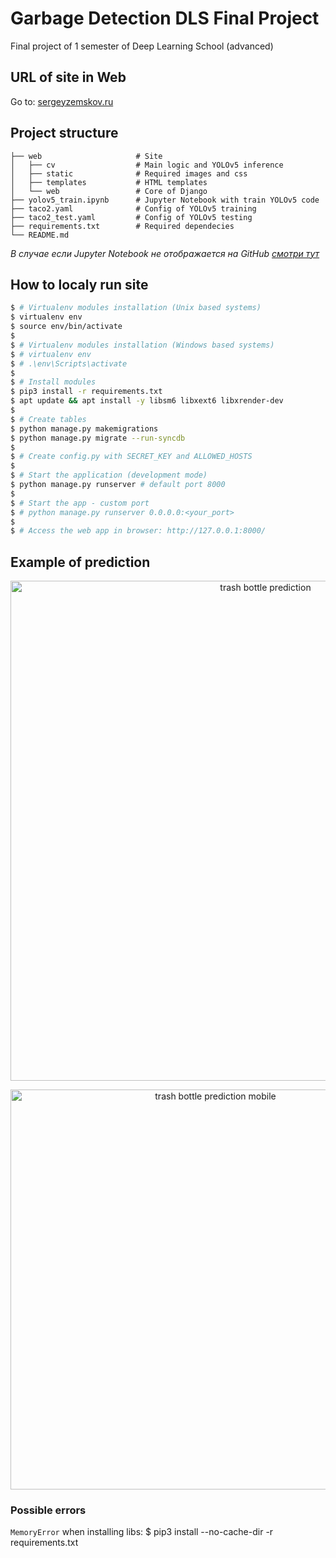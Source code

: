 # Garbage Detection DLS Final Project  

Final project of 1 semester of Deep Learning School (advanced)

## URL of site in Web
Go to: <a href="http://sergeyzemskov.ru/">sergeyzemskov.ru</a>

## Project structure

    ├── web                     # Site
    │   ├── cv                  # Main logic and YOLOv5 inference
    │   ├── static              # Required images and css
    │   ├── templates           # HTML templates
    │   └── web                 # Core of Django
    ├── yolov5_train.ipynb      # Jupyter Notebook with train YOLOv5 code
    ├── taco2.yaml              # Config of YOLOv5 training
    ├── taco2_test.yaml         # Config of YOLOv5 testing
    ├── requirements.txt        # Required dependeсies
    └── README.md  

*В случае если Jupyter Notebook не отображается на GitHub [смотри тут](https://nbviewer.org/github/brut0/dls-object-detection-project/blob/main/yolov5_train.ipynb)*


## How to localy run site

```bash
$ # Virtualenv modules installation (Unix based systems)
$ virtualenv env
$ source env/bin/activate
$
$ # Virtualenv modules installation (Windows based systems)
$ # virtualenv env
$ # .\env\Scripts\activate
$
$ # Install modules
$ pip3 install -r requirements.txt
$ apt update && apt install -y libsm6 libxext6 libxrender-dev
$
$ # Create tables
$ python manage.py makemigrations
$ python manage.py migrate --run-syncdb
$
$ # Create config.py with SECRET_KEY and ALLOWED_HOSTS
$
$ # Start the application (development mode)
$ python manage.py runserver # default port 8000
$
$ # Start the app - custom port
$ # python manage.py runserver 0.0.0.0:<your_port>
$
$ # Access the web app in browser: http://127.0.0.1:8000/
```

## Example of prediction  


<p align="center">
  <img src="https://i.ibb.co/4tyws9R/Screenshot-2022-06-27-121336.png" width="800" title="trash bottle prediction">
</p>

<p align="center">
  <img src="https://i.ibb.co/dJRfTHC/photo-2022-06-27-18-08-17.jpg" width="640" title="trash bottle prediction mobile">
</p>


### Possible errors
`MemoryError` when installing libs:
$ pip3 install --no-cache-dir -r requirements.txt
